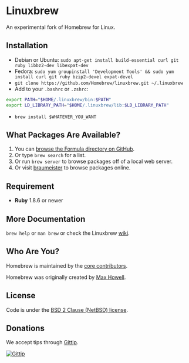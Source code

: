 Linuxbrew
=========
An experimental fork of Homebrew for Linux.

Installation
------------

* Debian or Ubuntu: `sudo apt-get install build-essential curl git ruby libbz2-dev libexpat-dev`
* Fedora: `sudo yum groupinstall 'Development Tools' && sudo yum install curl git ruby bzip2-devel expat-devel`
* `git clone https://github.com/Homebrew/linuxbrew.git ~/.linuxbrew`
* Add to your `.bashrc` or `.zshrc`:

 ```sh
 export PATH="$HOME/.linuxbrew/bin:$PATH"
 export LD_LIBRARY_PATH="$HOME/.linuxbrew/lib:$LD_LIBRARY_PATH"
 ```

* `brew install $WHATEVER_YOU_WANT`

What Packages Are Available?
----------------------------
1. You can [browse the Formula directory on GitHub](https://github.com/Homebrew/linuxbrew/tree/linuxbrew/Library/Formula).
2. Or type `brew search` for a list.
3. Or run `brew server` to browse packages off of a local web server.
4. Or visit [braumeister](http://braumeister.org) to browse packages online.

Requirement
-----------
* **Ruby** 1.8.6 or newer

More Documentation
------------------
`brew help` or `man brew` or check the Linuxbrew [wiki](https://github.com/Homebrew/linuxbrew/wiki).

Who Are You?
------------
Homebrew is maintained by the [core contributors][team].

Homebrew was originally created by [Max Howell][mxcl].

License
-------
Code is under the [BSD 2 Clause (NetBSD) license][license].

Donations
---------
We accept tips through [Gittip][tip].

[![Gittip](http://img.shields.io/gittip/Homebrew.png)](https://www.gittip.com/Homebrew/)

[home]:http://brew.sh
[wiki]:http://wiki.github.com/Homebrew/homebrew
[mxcl]:http://twitter.com/mxcl
[formula]:http://github.com/Homebrew/homebrew/tree/master/Library/Formula/
[braumeister]:http://braumeister.org
[license]:https://github.com/Homebrew/homebrew/tree/master/Library/Homebrew/LICENSE
[team]:https://github.com/Homebrew?tab=members
[tip]:https://www.gittip.com/Homebrew/
